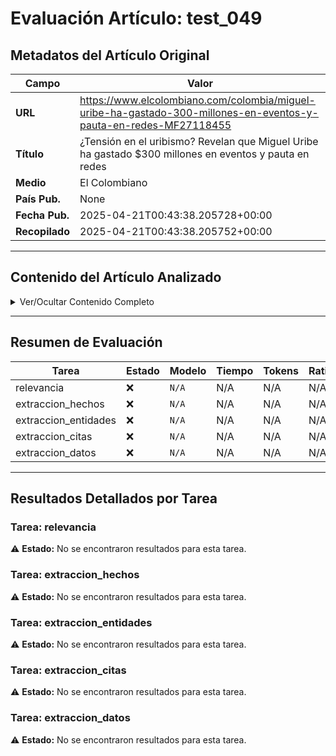 # Evaluación Artículo: test_049

## Metadatos del Artículo Original

| Campo          | Valor                                      |
|----------------|--------------------------------------------|
| **URL**        | https://www.elcolombiano.com/colombia/miguel-uribe-ha-gastado-300-millones-en-eventos-y-pauta-en-redes-MF27118455           |
| **Título**     | ¿Tensión en el uribismo? Revelan que Miguel Uribe ha gastado $300 millones en eventos y pauta en redes       |
| **Medio**      | El Colombiano         |
| **País Pub.**  | None |
| **Fecha Pub.** | 2025-04-21T00:43:38.205728+00:00 |
| **Recopilado** | 2025-04-21T00:43:38.205752+00:00 |

---

## Contenido del Artículo Analizado

<details>
<summary>Ver/Ocultar Contenido Completo</summary>

```text
El evento que lideró el pasado 5 de abril en Medellín corroboró la fuerza electoral que comienza a consolidar el senador Miguel Uribe en su carrera por hacerse a la bendición del uribismo con miras a 2026. Sin embargo, evidenció también que la disputa en las huestes del Centro Democrático sigue generando fricciones y que el factor dinero marca la diferencia.
Pico y Placa Medellín
viernes
0 y 6
0 y 6
```
</details>

---

## Resumen de Evaluación

| Tarea | Estado | Modelo | Tiempo | Tokens | Ratio |
|-------|--------|--------|--------|--------|-------|
| relevancia | ❌ | `N/A` | N/A | N/A | N/A |
| extraccion_hechos | ❌ | `N/A` | N/A | N/A | N/A |
| extraccion_entidades | ❌ | `N/A` | N/A | N/A | N/A |
| extraccion_citas | ❌ | `N/A` | N/A | N/A | N/A |
| extraccion_datos | ❌ | `N/A` | N/A | N/A | N/A |

---

## Resultados Detallados por Tarea

### Tarea: relevancia

⚠️ **Estado:** No se encontraron resultados para esta tarea.


### Tarea: extraccion_hechos

⚠️ **Estado:** No se encontraron resultados para esta tarea.


### Tarea: extraccion_entidades

⚠️ **Estado:** No se encontraron resultados para esta tarea.


### Tarea: extraccion_citas

⚠️ **Estado:** No se encontraron resultados para esta tarea.


### Tarea: extraccion_datos

⚠️ **Estado:** No se encontraron resultados para esta tarea.
